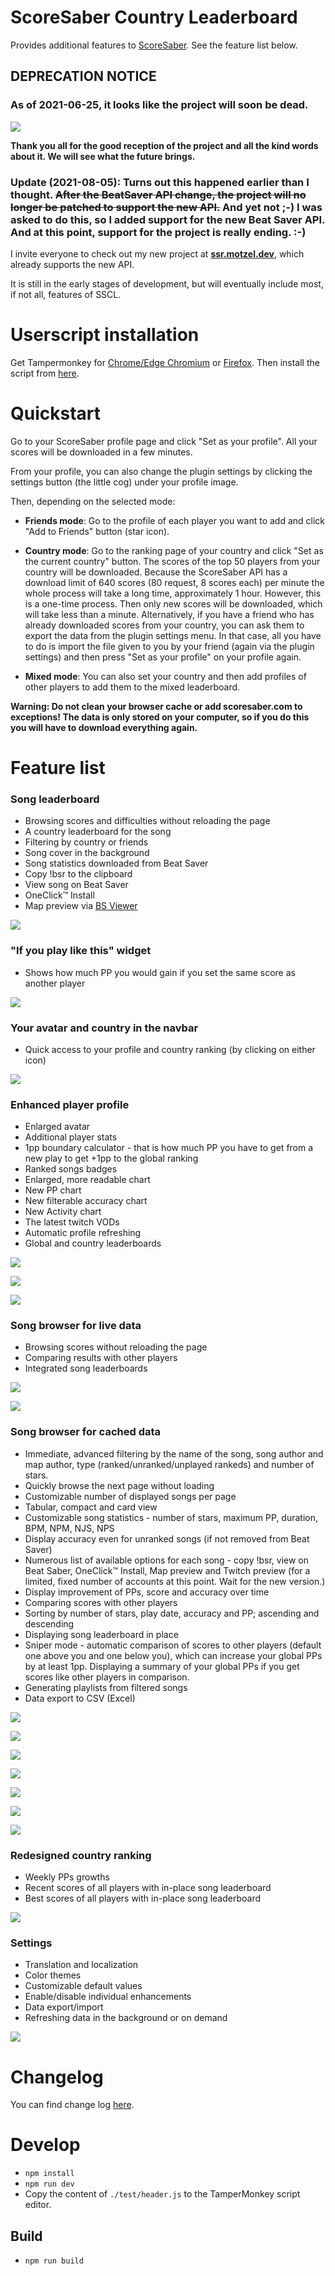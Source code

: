 # ScoreSaber Country Leaderboard
Provides additional features to [ScoreSaber](https://scoresaber.com). See the feature list below.

## DEPRECATION NOTICE

### As of 2021-06-25, it looks like the project will soon be dead.

![](https://github.com/motzel/ScoreSaberCountryLeaderboard/raw/master/doc/ss-api-umby-2021-06-10.png)

**Thank you all for the good reception of the project and all the kind words about it. We will see what the future brings.**

### Update (2021-08-05): Turns out this happened earlier than I thought. ~~After the BeatSaver API change, the project will no longer be patched to support the new API.~~ And yet not ;-) I was asked to do this, so I added support for the new Beat Saver API. And at this point, support for the project is really ending. :-) 

I invite everyone to check out my new project at **[ssr.motzel.dev](https://ssr.motzel.dev)**, which already supports the new API.

It is still in the early stages of development, but will eventually include most, if not all, features of SSCL.

# Userscript installation
Get Tampermonkey for [Chrome/Edge Chromium](https://chrome.google.com/webstore/detail/tampermonkey/dhdgffkkebhmkfjojejmpbldmpobfkfo) or [Firefox](https://addons.mozilla.org/firefox/addon/tampermonkey/). Then install the script from [here](https://github.com/motzel/ScoreSaberCountryLeaderboard/raw/master/dist/scoresaber-country-leaderboard.user.js).

# Quickstart

Go to your ScoreSaber profile page and click "Set as your profile". All your scores will be downloaded in a few minutes.

From your profile, you can also change the plugin settings by clicking the settings button (the little cog) under your profile image.

Then, depending on the selected mode:

- **Friends mode**: Go to the profile of each player you want to add and click "Add to Friends" button (star icon).

- **Country mode**: Go to the ranking page of your country and click "Set as the current country" button. The scores of the top 50 players from your country will be downloaded. Because the ScoreSaber API has a download limit of 640 scores (80 request, 8 scores each) per minute the whole process will take a long time, approximately 1 hour. However, this is a one-time process. Then only new scores will be downloaded, which will take less than a minute. Alternatively, if you have a friend who has already downloaded scores from your country, you can ask them to export the data from the plugin settings menu. In that case, all you have to do is import the file given to you by your friend (again via the plugin settings) and then press "Set as your profile" on your profile again.

- **Mixed mode**: You can also set your country and then add profiles of other players to add them to the mixed leaderboard.

**Warning: Do not clean your browser cache or add scoresaber.com to exceptions! The data is only stored on your computer, so if you do this you will have to download everything again.**

# Feature list

### Song leaderboard
- Browsing scores and difficulties without reloading the page
- A country leaderboard for the song
- Filtering by country or friends
- Song cover in the background
- Song statistics downloaded from Beat Saver 
- Copy !bsr to the clipboard
- View song on Beat Saver
- OneClick&trade; Install
- Map preview via [BS Viewer](https://skystudioapps.com/bs-viewer/)

![](https://github.com/motzel/ScoreSaberCountryLeaderboard/raw/master/doc/01_song_leaderboard.png)

### "If you play like this" widget
- Shows how much PP you would gain if you set the same score as another player

![](https://github.com/motzel/ScoreSaberCountryLeaderboard/raw/master/doc/02_if_you_play.png)

### Your avatar and country in the navbar
- Quick access to your profile and country ranking (by clicking on either icon)

![](https://github.com/motzel/ScoreSaberCountryLeaderboard/raw/master/doc/03_avatar_in_navbar.png)


### Enhanced player profile
- Enlarged avatar
- Additional player stats
- 1pp boundary calculator - that is how much PP you have to get from a new play to get +1pp to the global ranking
- Ranked songs badges
- Enlarged, more readable chart
- New PP chart
- New filterable accuracy chart
- New Activity chart  
- The latest twitch VODs
- Automatic profile refreshing
- Global and country leaderboards
 
![](https://github.com/motzel/ScoreSaberCountryLeaderboard/raw/master/doc/04_enhanced_profile.png)

![](https://github.com/motzel/ScoreSaberCountryLeaderboard/raw/master/doc/05_accuracy_chart.png)

![](https://github.com/motzel/ScoreSaberCountryLeaderboard/raw/master/doc/14_twich_and_ppcalc.png)

### Song browser for live data

- Browsing scores without reloading the page
- Comparing results with other players
- Integrated song leaderboards

![](https://github.com/motzel/ScoreSaberCountryLeaderboard/raw/master/doc/13_ss_song_browser_1.png)

![](https://github.com/motzel/ScoreSaberCountryLeaderboard/raw/master/doc/13_ss_song_browser_2.png)

### Song browser for cached data
- Immediate, advanced filtering by the name of the song, song author and map author, type (ranked/unranked/unplayed rankeds) and number of stars.
- Quickly browse the next page without loading
- Customizable number of displayed songs per page
- Tabular, compact and card view
- Customizable song statistics - number of stars, maximum PP, duration, BPM, NPM, NJS, NPS
- Display accuracy even for unranked songs (if not removed from Beat Saver)
- Numerous list of available options for each song - copy !bsr, view on Beat Saber, OneClick&trade; Install, Map preview and Twitch preview (for a limited, fixed number of accounts at this point. Wait for the new version.)
- Display improvement of PPs, score and accuracy over time
- Comparing scores with other players
- Sorting by number of stars, play date, accuracy and PP; ascending and descending
- Displaying song leaderboard in place
- Sniper mode - automatic comparison of scores to other players (default one above you and one below you), which can increase your global PPs by at least 1pp. Displaying a summary of your global PPs if you get scores like other players in comparison.
- Generating playlists from filtered songs
- Data export to CSV (Excel)


![](https://github.com/motzel/ScoreSaberCountryLeaderboard/raw/master/doc/06_adv_filtering_1.png)

![](https://github.com/motzel/ScoreSaberCountryLeaderboard/raw/master/doc/06_adv_filtering_2.png)

![](https://github.com/motzel/ScoreSaberCountryLeaderboard/raw/master/doc/06_adv_filtering_3.png)

![](https://github.com/motzel/ScoreSaberCountryLeaderboard/raw/master/doc/07_sorting.png)

![](https://github.com/motzel/ScoreSaberCountryLeaderboard/raw/master/doc/08_metrics.png)

![](https://github.com/motzel/ScoreSaberCountryLeaderboard/raw/master/doc/09_types.png)

![](https://github.com/motzel/ScoreSaberCountryLeaderboard/raw/master/doc/10_in_place_leaderboard.png)

### Redesigned country ranking
- Weekly PPs growths
- Recent scores of all players with in-place song leaderboard
- Best scores of all players with in-place song leaderboard

![](https://github.com/motzel/ScoreSaberCountryLeaderboard/raw/master/doc/11_country_ranking.png)

### Settings
- Translation and localization
- Color themes
- Customizable default values
- Enable/disable individual enhancements
- Data export/import
- Refreshing data in the background or on demand

![](https://github.com/motzel/ScoreSaberCountryLeaderboard/raw/master/doc/12_settings.png)

# Changelog
You can find change log [here](CHANGELOG.md).

# Develop
- `npm install`
- `npm run dev`
- Copy the content of `./test/header.js` to the TamperMonkey script editor.

## Build
- `npm run build` 
